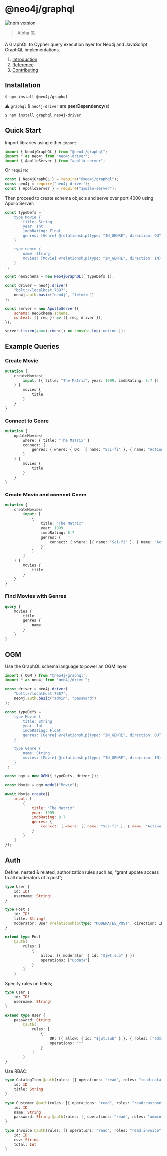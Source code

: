# @neo4j/graphql

[![npm version](https://badge.fury.io/js/%40neo4j%2Fgraphql.svg)](https://badge.fury.io/js/%40neo4j%2Fgraphql)

> Alpha 🏗

A GraphQL to Cypher query execution layer for Neo4j and JavaScript GraphQL implementations.

1. [Introduction](https://github.com/neo4j/graphql-tracker-temp/blob/master/introduction.adoc)
2. [Reference](https://github.com/neo4j/graphql-tracker-temp/blob/master/reference.adoc)
3. [Contributing](https://github.com/neo4j/graphql-tracker-temp/blob/master/contributing.adoc)

## Installation

```
$ npm install @neo4j/graphql
```

⚠ `graphql` & `neo4j-driver` are **peerDependency**(s)

```
$ npm install graphql neo4j-driver
```

## Quick Start

Import libraries using either `import`:

```js
import { Neo4jGraphQL } from "@neo4j/graphql";
import * as neo4j from "neo4j-driver";
import { ApolloServer } from "apollo-server";
```

Or `require`:

```js
const { Neo4jGraphQL } = require("@neo4j/graphql");
const neo4j = require("neo4j-driver");
const { ApolloServer } = require("apollo-server");
```

Then proceed to create schema objects and serve over port 4000 using Apollo Server:

```js
const typeDefs = `
    type Movie {
        title: String
        year: Int
        imdbRating: Float
        genres: [Genre] @relationship(type: "IN_GENRE", direction: OUT)
    }

    type Genre {
        name: String
        movies: [Movie] @relationship(type: "IN_GENRE", direction: IN)
    }
`;

const neoSchema = new Neo4jGraphQL({ typeDefs });

const driver = neo4j.driver(
    "bolt://localhost:7687",
    neo4j.auth.basic("neo4j", "letmein")
);

const server = new ApolloServer({
    schema: neoSchema.schema,
    context: ({ req }) => ({ req, driver }),
});

server.listen(4000).then(() => console.log("Online"));
```

## Example Queries

### Create Movie

```graphql
mutation {
    createMovies(
        input: [{ title: "The Matrix", year: 1999, imdbRating: 8.7 }]
    ) {
        movies {
            title
        }
    }
}
```

### Connect to Genre

```graphql
mutation {
    updateMovies(
        where: { title: "The Matrix" }
        connect: {
            genres: { where: { OR: [{ name: "Sci-fi" }, { name: "Action" }] } }
        }
    ) {
        movies {
            title
        }
    }
}
```

### Create Movie and connect Genre

```graphql
mutation {
    createMovies(
        input: [
            {
                title: "The Matrix"
                year: 1999
                imdbRating: 8.7
                genres: {
                    connect: { where: [{ name: "Sci-fi" }, { name: "Action" }] }
                }
            }
        ]
    ) {
        movies {
            title
        }
    }
}
```

### Find Movies with Genres

```graphql
query {
    movies {
        title
        genres {
            name
        }
    }
}
```

## OGM

Use the GraphQL schema language to power an OGM layer.

```js
import { OGM } from "@neo4j/graphql";
import * as neo4j from "neo4j/driver";

const driver = neo4j.driver(
    "bolt://localhost:7687",
    neo4j.auth.basic("admin", "password")
);

const typeDefs = `
    type Movie {
        title: String
        year: Int
        imdbRating: Float
        genres: [Genre] @relationship(type: "IN_GENRE", direction: OUT)
    }

    type Genre {
        name: String
        movies: [Movie] @relationship(type: "IN_GENRE", direction: IN)
    }
`;

const ogm = new OGM({ typeDefs, driver });

const Movie = ogm.model("Movie");

await Movie.create({
    input: [
        {
            title: "The Matrix"
            year: 1999
            imdbRating: 8.7
            genres: {
                connect: { where: [{ name: "Sci-fi" }, { name: "Action" }] }
            }
        }
    ]
});
```

## Auth

Define, nested & related, authorization rules such as; “grant update access to all moderators of a post”;

```graphql
type User {
    id: ID!
    username: String!
}

type Post {
    id: ID!
    title: String!
    moderator: User @relationship(type: "MODERATES_POST", direction: IN)
}

extend type Post
    @auth(
        rules: [
            {
                allow: [{ moderator: { id: "$jwt.sub" } }]
                operations: ["update"]
            }
        ]
    )
```

Specify rules on fields;

```graphql
type User {
    id: ID!
    username: String!
}

extend type User {
    password: String!
        @auth(
            rules: [
                {
                    OR: [{ allow: { id: "$jwt.sub" } }, { roles: ["admin"] }]
                    operations: "*"
                }
            ]
        )
}
```

Use RBAC;

```graphql
type CatalogItem @auth(rules: [{ operations: "read", roles: "read:catalog" }]) {
    id: ID
    title: String
}

type Customer @auth(rules: [{ operations: "read", roles: "read:customer" }]) {
    id: ID
    name: String
    password: String @auth(rules: [{ operations: "read", roles: "admin" }])
}

type Invoice @auth(rules: [{ operations: "read", roles: "read:invoice" }]) {
    id: ID
    csv: String
    total: Int
}
```

